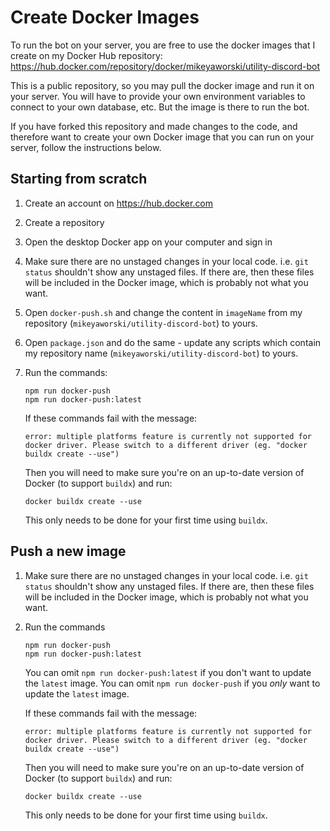 # Create Docker Images

To run the bot on your server, you are free to use the docker images that I create on my Docker Hub repository: https://hub.docker.com/repository/docker/mikeyaworski/utility-discord-bot

This is a public repository, so you may pull the docker image and run it on your server. You will have to provide your own environment variables to connect to your own database, etc. But the image is there to run the bot.

If you have forked this repository and made changes to the code, and therefore want to create your own Docker image that you can run on your server, follow the instructions below.

## Starting from scratch

1. Create an account on https://hub.docker.com
1. Create a repository
1. Open the desktop Docker app on your computer and sign in
1. Make sure there are no unstaged changes in your local code. i.e. `git status` shouldn't show any unstaged files. If there are, then these files will be included in the Docker image, which is probably not what you want.
1. Open `docker-push.sh` and change the content in `imageName` from my repository (`mikeyaworski/utility-discord-bot`) to yours.
1. Open `package.json` and do the same - update any scripts which contain my repository name (`mikeyaworski/utility-discord-bot`) to yours.
1. Run the commands:
   ```
   npm run docker-push
   npm run docker-push:latest
   ```

   If these commands fail with the message:
   ```
   error: multiple platforms feature is currently not supported for docker driver. Please switch to a different driver (eg. "docker buildx create --use")
   ```
   Then you will need to make sure you're on an up-to-date version of Docker (to support `buildx`) and run:
   ```
   docker buildx create --use
   ```
   This only needs to be done for your first time using `buildx`.

## Push a new image

1. Make sure there are no unstaged changes in your local code. i.e. `git status` shouldn't show any unstaged files. If there are, then these files will be included in the Docker image, which is probably not what you want.
1. Run the commands
   ```
   npm run docker-push
   npm run docker-push:latest
   ```

   You can omit `npm run docker-push:latest` if you don't want to update the `latest` image. You can omit `npm run docker-push` if you *only* want to update the `latest` image.

   If these commands fail with the message:
   ```
   error: multiple platforms feature is currently not supported for docker driver. Please switch to a different driver (eg. "docker buildx create --use")
   ```
   Then you will need to make sure you're on an up-to-date version of Docker (to support `buildx`) and run:
   ```
   docker buildx create --use
   ```
   This only needs to be done for your first time using `buildx`.
